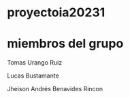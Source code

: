 # proyectoia20231
# miembros del grupo

Tomas Urango Ruiz

Lucas Bustamante

Jheison Andrés Benavides Rincon
